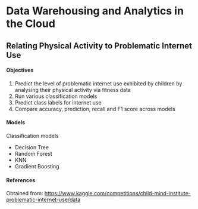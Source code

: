 # Data Warehousing and Analytics in the Cloud

## Relating Physical Activity to Problematic Internet Use

#### Objectives
1. Predict the level of problematic internet use exhibited by children by analysing their physical activity via fitness data 
2. Run various classification models
3. Predict class labels for internet use
4. Compare accuracy, prediction, recall and F1 score across models

#### Models
Classification models
- Decision Tree
- Random Forest
- KNN
- Gradient Boosting

#### References

Obtained from: https://www.kaggle.com/competitions/child-mind-institute-problematic-internet-use/data
